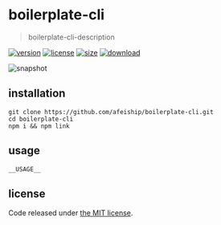 # boilerplate-cli
> boilerplate-cli-description

[![version][version-image]][version-url]
[![license][license-image]][license-url]
[![size][size-image]][size-url]
[![download][download-image]][download-url]

![snapshot](https://tva1.sinaimg.cn/large/0081Kckwgy1gk87ynhkbaj30u60asasp.jpg)

## installation
```shell
git clone https://github.com/afeiship/boilerplate-cli.git
cd boilerplate-cli
npm i && npm link
```

## usage
~~~
__USAGE__
~~~

## license
Code released under [the MIT license](https://github.com/afeiship/boilerplate-cli/blob/master/LICENSE.txt).

[version-image]: https://img.shields.io/npm/v/@boilerplate-scope/boilerplate-cli
[version-url]: https://npmjs.org/package/@boilerplate-scope/boilerplate-cli

[license-image]: https://img.shields.io/npm/l/@boilerplate-scope/boilerplate-cli
[license-url]: https://github.com/afeiship/boilerplate-cli/blob/master/LICENSE.txt

[size-image]: https://img.shields.io/bundlephobia/minzip/@boilerplate-scope/boilerplate-cli
[size-url]: https://github.com/afeiship/boilerplate-cli/blob/master/dist/boilerplate-cli.min.js

[download-image]: https://img.shields.io/npm/dm/@boilerplate-scope/boilerplate-cli
[download-url]: https://www.npmjs.com/package/@boilerplate-scope/boilerplate-cli
